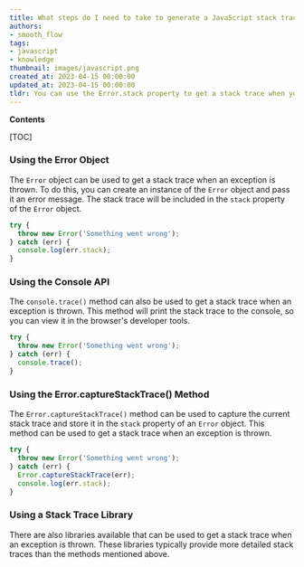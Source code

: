 ```yaml
---
title: What steps do I need to take to generate a JavaScript stack trace when I throw an exception?
authors:
- smooth_flow
tags:
- javascript
- knowledge
thumbnail: images/javascript.png
created_at: 2023-04-15 00:00:00
updated_at: 2023-04-15 00:00:00
tldr: You can use the Error.stack property to get a stack trace when you throw an exception in JavaScript.
---
```


**Contents**

[TOC]

### Using the Error Object

The `Error` object can be used to get a stack trace when an exception is thrown. To do this, you can create an instance of the `Error` object and pass it an error message. The stack trace will be included in the `stack` property of the `Error` object.

```js
try {
  throw new Error('Something went wrong');
} catch (err) {
  console.log(err.stack);
}
```

### Using the Console API

The `console.trace()` method can also be used to get a stack trace when an exception is thrown. This method will print the stack trace to the console, so you can view it in the browser's developer tools.

```js
try {
  throw new Error('Something went wrong');
} catch (err) {
  console.trace();
}
```

### Using the Error.captureStackTrace() Method

The `Error.captureStackTrace()` method can be used to capture the current stack trace and store it in the `stack` property of an `Error` object. This method can be used to get a stack trace when an exception is thrown.

```js
try {
  throw new Error('Something went wrong');
} catch (err) {
  Error.captureStackTrace(err);
  console.log(err.stack);
}
```

### Using a Stack Trace Library

There are also libraries available that can be used to get a stack trace when an exception is thrown. These libraries typically provide more detailed stack traces than the methods mentioned above.
